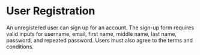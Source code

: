 # User Registration

An unregistered user can sign up for an account. The sign-up form requires valid inputs for username, email, first name, middle name, last name, password, and repeated password. Users must also agree to the terms and conditions.